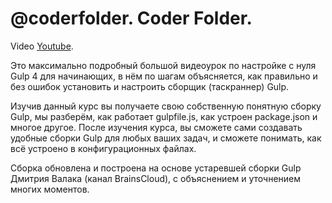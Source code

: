 # @coderfolder. Coder Folder.

Video [Youtube](https://www.youtube.com/watch?v=v-pfVz8D3TA).

Это максимально подробный большой видеоурок по настройке с нуля Gulp 4 для начинающих, в нём по шагам объясняется, как правильно и без ошибок установить и настроить сборщик (таскраннер) Gulp.

Изучив данный курс вы получаете свою собственную понятную сборку Gulp, мы разберём, как работает gulpfile.js, как устроен package.json и многое другое.
После изучения курса, вы сможете сами создавать удобные сборки Gulp для любых ваших задач, и сможете понимать, как всё устроено в конфигурационных файлах.

Сборка обновлена и построена на основе устаревшей сборки Gulp Дмитрия Валака (канал BrainsCloud), с объяснением и уточнением многих моментов.
